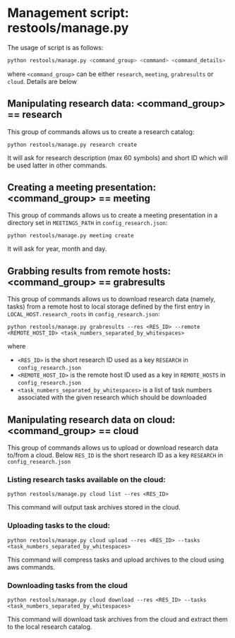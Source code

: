 # Management script: restools/manage.py

The usage of script is as follows:
```bash
python restools/manage.py <command_group> <command> <command_details>
```
where `<command_group>` can be either `research`, `meeting`, `grabresults` or `cloud`. Details are below

## Manipulating research data: <command_group> == research

This group of commands allows us to create a research catalog:
```
python restools/manage.py research create
```
It will ask for research description (max 60 symbols) and short ID which will be used latter in other commands.

## Creating a meeting presentation: <command_group> == meeting

This group of commands allows us to create a meeting presentation in a directory set in `MEETINGS_PATH` in `config_research.json`:
```
python restools/manage.py meeting create
```
It will ask for year, month and day.

## Grabbing results from remote hosts: <command_group> == grabresults

This group of commands allows us to download research data (namely, tasks) from a remote host to local storage defined by the first entry in `LOCAL_HOST.research_roots` in `config_research.json`:
```
python restools/manage.py grabresults --res <RES_ID> --remote <REMOTE_HOST_ID> <task_numbers_separated_by_whitespaces>
```
where 
* `<RES_ID>` is the short research ID used as a key `RESEARCH` in `config_research.json`
* `<REMOTE_HOST_ID>` is the remote host ID used as a key in `REMOTE_HOSTS` in `config_research.json`
* `<task_numbers_separated_by_whitespaces>` is a list of task numbers associated with the given research which should be downloaded

## Manipulating research data on cloud: <command_group> == cloud

This group of commands allows us to upload or download research data to/from a cloud. Below `RES_ID` is the short research ID as a key `RESEARCH` in `config_research.json`

### Listing research tasks available on the cloud:
```
python restools/manage.py cloud list --res <RES_ID>
```
This command will output task archives stored in the cloud.

### Uploading tasks to the cloud:
```
python restools/manage.py cloud upload --res <RES_ID> --tasks <task_numbers_separated_by_whitespaces>
```
This command will compress tasks and upload archives to the cloud using aws commands.

### Downloading tasks from the cloud
```
python restools/manage.py cloud download --res <RES_ID> --tasks <task_numbers_separated_by_whitespaces>
```
This command will download task archives from the cloud and extract them to the local research catalog.
